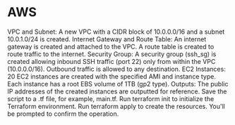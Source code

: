 # AWS
VPC and Subnet: A new VPC with a CIDR block of 10.0.0.0/16 and a subnet 10.0.1.0/24 is created.
Internet Gateway and Route Table: An internet gateway is created and attached to the VPC. A route table is created to route traffic to the internet.
Security Group: A security group (ssh_sg) is created allowing inbound SSH traffic (port 22) only from within the VPC (10.0.0.0/16). Outbound traffic is allowed to any destination.
EC2 Instances: 20 EC2 instances are created with the specified AMI and instance type. Each instance has a root EBS volume of 1TB (gp2 type).
Outputs: The public IP addresses of the created instances are outputted for reference.
Save the script to a .tf file, for example, main.tf.
Run terraform init to initialize the Terraform environment.
Run terraform apply to create the resources. You'll be prompted to confirm the operation.
